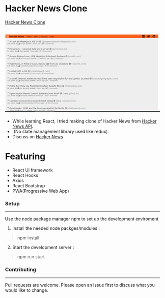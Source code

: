 # Hacker News Clone

[Hacker News Clone](https://rm-hackernews.netlify.app)

![](hnc.png)
---
- While learning React, I tried making clone of Hacker News from [Hacker News API](https://github.com/HackerNews/API).
- .(No state management library used like redux).
- Discuss on [Hacker News](https://news.ycombinator.com/item?id=25967284)

# Featuring

- React UI framework
- React Hooks
- Axios
- React Bootstrap
- PWA(Progressive Web App)

### Setup
---
Use the node package manager npm to set up the development enviroment.

1. Install the needed node packges/modules :
> npm install
2. Start the development server :
> npm run start

### Contributing
---
Pull requests are welcome. Please open an issue first to discuss what you would like to change.
